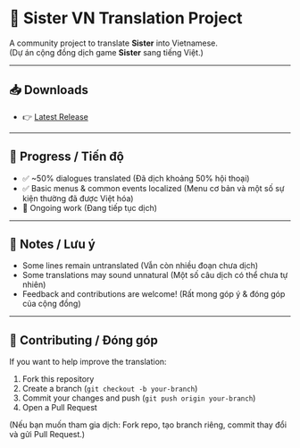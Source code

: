 # 🌸 Sister VN Translation Project

A community project to translate **Sister** into Vietnamese.  
(Dự án cộng đồng dịch game **Sister** sang tiếng Việt.)

---

## 📥 Downloads
- 👉 [Latest Release](https://github.com/AkamineHaruna/sister-vntranslation/releases/latest)

---

## 📖 Progress / Tiến độ
- ✅ ~50% dialogues translated (Đã dịch khoảng 50% hội thoại)  
- ✅ Basic menus & common events localized (Menu cơ bản và một số sự kiện thường đã được Việt hóa)  
- 🔄 Ongoing work (Đang tiếp tục dịch)  

---

## 📝 Notes / Lưu ý
- Some lines remain untranslated (Vẫn còn nhiều đoạn chưa dịch)  
- Some translations may sound unnatural (Một số câu dịch có thể chưa tự nhiên)  
- Feedback and contributions are welcome! (Rất mong góp ý & đóng góp của cộng đồng)  

---

## 🤝 Contributing / Đóng góp
If you want to help improve the translation:  
1. Fork this repository  
2. Create a branch (`git checkout -b your-branch`)  
3. Commit your changes and push (`git push origin your-branch`)  
4. Open a Pull Request  

(Nếu bạn muốn tham gia dịch: Fork repo, tạo branch riêng, commit thay đổi và gửi Pull Request.)
